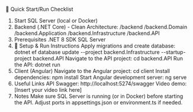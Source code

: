 🚀 Quick Start/Run Checklist

1. Start SQL Server (local or Docker)
2. Backend (.NET Core) - Clean Architecture:
  /backend
    /backend.Domain       
    /backend.Application
    /backend.Infrastructure
    /backend.API
3. Prerequisites
    .NET 8 SDK
    SQL Server
4. 🔧 Setup & Run Instructions
    Apply migrations and create database:
     dotnet ef database update --project backend.Infrastructure --startup-project backend.API
   Navigate to the API project:
     cd backend.API
  Run the API:
    dotnet run
5. Client (Angular)
  Navigate to the Angular project:
    cd client
  Install dependencies:
    npm install
  Start Angular development server:
    ng serve
6. Useful Links
  API Swagger: http://localhost:5274/swagger
  Video demo: [Insert your video link here]
7. Notes
  Make sure SQL Server is running (or in Docker) before starting the API.
  Adjust ports in appsettings.json or environment.ts if needed.
